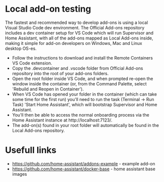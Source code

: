 # Local add-on testing

The fastest and recommended way to develop add-ons is using a local Visual Studio Code dev environment. The Official Add-ons repository includes a dev container setup for VS Code which will run Supervisor and Home Assistant, with all of the add-ons mapped as Local Add-ons inside, making it simple for add-on developers on Windows, Mac and Linux desktop OS-es.

* Follow the instructions to download and install the Remote Containers VS Code extension.
* Copy the .devcontainer and .vscode folder from Official Add-ons repository into the root of your add-ons folders.
* Open the root folder inside VS Code, and when prompted re-open the window inside the container (or, from the Command Palette, select 'Rebuild and Reopen in Container').
* When VS Code has opened your folder in the container (which can take some time for the first run) you'll need to run the task (Terminal -> Run Task) 'Start Home Assistant', which will bootstrap Supervisor and Home Assistant.
* You'll then be able to access the normal onboarding process via the Home Assistant instance at http://localhost:7123/.
* The add-on(s) found in your root folder will automatically be found in the Local Add-ons repository.

# Usefull links

- https://github.com/home-assistant/addons-example - example add-on
- https://github.com/home-assistant/docker-base - home assistant base images
